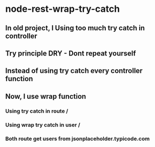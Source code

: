# node-rest-wrap-try-catch
## In old project, I Using too much try catch in controller 

## Try principle DRY - Dont repeat yourself 
## Instead of using try catch every controller function
## Now, I use wrap function 

### Using try  catch in route /
### Using wrap try catch in user /
### Both route get users from jsonplaceholder.typicode.com